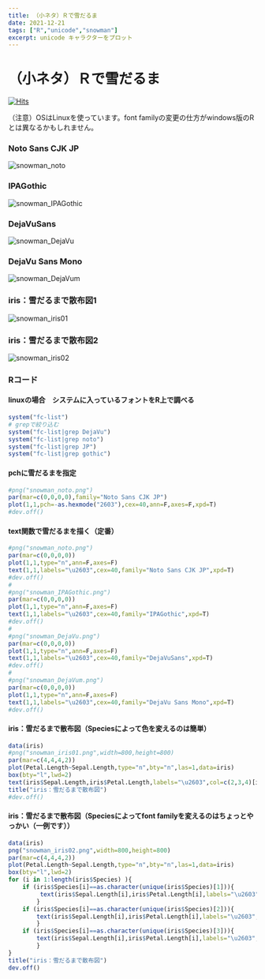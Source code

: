 ```yaml
---
title: （小ネタ）Ｒで雪だるま
date: 2021-12-21
tags: ["R","unicode","snowman"]
excerpt: unicode キャラクターをプロット
---
```


# （小ネタ）Ｒで雪だるま

[![Hits](https://hits.seeyoufarm.com/api/count/incr/badge.svg?url=https%3A%2F%2Fgitpress.io%2F%40statrstart%2FSnowMan01&count_bg=%2379C83D&title_bg=%23555555&icon=&icon_color=%23E7E7E7&title=hits&edge_flat=false)](https://hits.seeyoufarm.com) 

（注意）OSはLinuxを使っています。font familyの変更の仕方がwindows版のRとは異なるかもしれません。

### Noto Sans CJK JP

![snowman_noto](https://raw.githubusercontent.com/statrstart/statrstart.github.com/master/source/images/snowman_noto.png)

### IPAGothic

![snowman_IPAGothic](https://raw.githubusercontent.com/statrstart/statrstart.github.com/master/source/images/snowman_IPAGothic.png)

### DejaVuSans

![snowman_DejaVu](https://raw.githubusercontent.com/statrstart/statrstart.github.com/master/source/images/snowman_DejaVu.png)

### DejaVu Sans Mono

![snowman_DejaVum](https://raw.githubusercontent.com/statrstart/statrstart.github.com/master/source/images/snowman_DejaVum.png)

### iris：雪だるまで散布図1

![snowman_iris01](https://raw.githubusercontent.com/statrstart/statrstart.github.com/master/source/images/snowman_iris01.png)

### iris：雪だるまで散布図2

![snowman_iris02](https://raw.githubusercontent.com/statrstart/statrstart.github.com/master/source/images/snowman_iris02.png)

### Rコード

#### linuxの場合　システムに入っているフォントをR上で調べる

```R
system("fc-list")
# grepで絞り込む
system("fc-list|grep DejaVu")
system("fc-list|grep noto")
system("fc-list|grep JP")
system("fc-list|grep gothic")
```

#### pchに雪だるまを指定

```R
#png("snowman_noto.png")
par(mar=c(0,0,0,0),family="Noto Sans CJK JP")
plot(1,1,pch=-as.hexmode("2603"),cex=40,ann=F,axes=F,xpd=T)
#dev.off()
```

#### text関数で雪だるまを描く（定番）

```R
#png("snowman_noto.png")
par(mar=c(0,0,0,0))
plot(1,1,type="n",ann=F,axes=F)
text(1,1,labels="\u2603",cex=40,family="Noto Sans CJK JP",xpd=T)
#dev.off()
#
#png("snowman_IPAGothic.png")
par(mar=c(0,0,0,0))
plot(1,1,type="n",ann=F,axes=F)
text(1,1,labels="\u2603",cex=40,family="IPAGothic",xpd=T)
#dev.off()
#
#png("snowman_DejaVu.png")
par(mar=c(0,0,0,0))
plot(1,1,type="n",ann=F,axes=F)
text(1,1,labels="\u2603",cex=40,family="DejaVuSans",xpd=T)
#dev.off()
#
#png("snowman_DejaVum.png")
par(mar=c(0,0,0,0))
plot(1,1,type="n",ann=F,axes=F)
text(1,1,labels="\u2603",cex=40,family="DejaVu Sans Mono",xpd=T)
#dev.off()
```

#### iris：雪だるまで散布図（Speciesによって色を変えるのは簡単）

```R
data(iris)
#png("snowman_iris01.png",width=800,height=800)
par(mar=c(4,4,4,2))
plot(Petal.Length~Sepal.Length,type="n",bty="n",las=1,data=iris)
box(bty="l",lwd=2)
text(iris$Sepal.Length,iris$Petal.Length,labels="\u2603",col=c(2,3,4)[iris$Species],family="Noto Sans CJK JP",cex=2)
title("iris：雪だるまで散布図")
#dev.off()
```

####  iris：雪だるまで散布図（Speciesによってfont familyを変えるのはちょっとやっかい（一例です））

```R
data(iris)
png("snowman_iris02.png",width=800,height=800)
par(mar=c(4,4,4,2))
plot(Petal.Length~Sepal.Length,type="n",bty="n",las=1,data=iris)
box(bty="l",lwd=2)
for (i in 1:length(iris$Species) ){
	if (iris$Species[i]==as.character(unique(iris$Species)[1])){
		 text(iris$Sepal.Length[i],iris$Petal.Length[i],labels="\u2603",col=2,family="Noto Sans CJK JP",cex=2)
		}
	if (iris$Species[i]==as.character(unique(iris$Species)[2])){
		text(iris$Sepal.Length[i],iris$Petal.Length[i],labels="\u2603",col=3,family="IPAGothic",cex=2)
		}
	if (iris$Species[i]==as.character(unique(iris$Species)[3])){
		text(iris$Sepal.Length[i],iris$Petal.Length[i],labels="\u2603",col=4,family="DejaVuSans",cex=2)
		}
}
title("iris：雪だるまで散布図")
dev.off()
```

